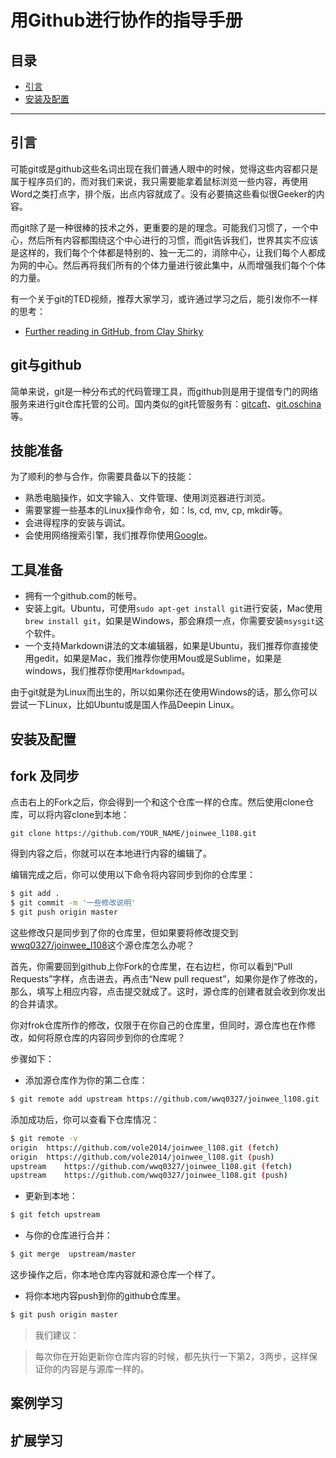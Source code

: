 # 用Github进行协作的指导手册

## 目录

* [引言](#引言)
* [安装及配置](#安装及配置)

----

## 引言

可能git或是github这些名词出现在我们普通人眼中的时候，觉得这些内容都只是属于程序员们的，而对我们来说，我只需要能拿着鼠标浏览一些内容，再使用Word之类打点字，排个版，出点内容就成了。没有必要搞这些看似很Geeker的内容。

而git除了是一种很棒的技术之外，更重要的是的理念。可能我们习惯了，一个中心，然后所有内容都围绕这个中心进行的习惯，而git告诉我们，世界其实不应该是这样的，我们每个个体都是特别的、独一无二的，消除中心，让我们每个人都成为网的中心。然后再将我们所有的个体力量进行彼此集中，从而增强我们每个个体的力量。

有一个关于git的TED视频，推荐大家学习，或许通过学习之后，能引发你不一样的思考：

* [Further reading in GitHub, from Clay Shirky](http://blog.ted.com/2012/09/25/further-reading-in-github/)

## git与github

简单来说，git是一种分布式的代码管理工具，而github则是用于提借专门的网络服务来进行git仓库托管的公司。国内类似的git托管服务有：[gitcaft](http://gitcafe.com)、[git.oschina](http://git.oschina.net)等。

## 技能准备

为了顺利的参与合作，你需要具备以下的技能：

- 熟悉电脑操作，如文字输入、文件管理、使用浏览器进行浏览。
- 需要掌握一些基本的Linux操作命令，如：ls, cd, mv, cp, mkdir等。
- 会进得程序的安装与调试。
- 会使用网络搜索引擎，我们推荐你使用[Google](http://www.google.com)。

## 工具准备

- 拥有一个github.com的帐号。
- 安装上git。Ubuntu，可使用`sudo apt-get install git`进行安装，Mac使用`brew install git`，如果是Windows，那会麻烦一点，你需要安装`msysgit`这个软件。
- 一个支持Markdown讲法的文本编辑器，如果是Ubuntu，我们推荐你直接使用gedit，如果是Mac，我们推荐你使用Mou或是Sublime，如果是windows，我们推荐你使用`Markdownpad`。

由于git就是为Linux而出生的，所以如果你还在使用Windows的话，那么你可以尝试一下Linux，比如Ubuntu或是国人作品Deepin Linux。

## 安装及配置

## fork 及同步

点击右上的Fork之后，你会得到一个和这个仓库一样的仓库。然后使用clone仓库，可以将内容clone到本地：

`git clone https://github.com/YOUR_NAME/joinwee_l108.git`

得到内容之后，你就可以在本地进行内容的编辑了。

编辑完成之后，你可以使用以下命令将内容同步到你的仓库里：

```bash
$ git add .
$ git commit -m '一些修改说明'
$ git push origin master
```

这些修改只是同步到了你的仓库里，但如果要将修改提交到[wwq0327/joinwee_l108](https://github.com/wwq0327/joinwee_l108)这个源仓库怎么办呢？

首先，你需要回到github上你Fork的仓库里，在右边栏，你可以看到“Pull Requests”字样，点击进去，再点击“New pull request”，如果你是作了修改的，那么，填写上相应内容，点击提交就成了。这时，源仓库的创建者就会收到你发出的合并请求。

你对frok仓库所作的修改，仅限于在你自己的仓库里，但同时，源仓库也在作修改，如何将原仓库的内容同步到你的仓库呢？

步骤如下：

- 添加源仓库作为你的第二仓库：

```bash
$ git remote add upstream https://github.com/wwq0327/joinwee_l108.git
```

添加成功后，你可以查看下仓库情况：

```bash
$ git remote -v
origin	https://github.com/vole2014/joinwee_l108.git (fetch)
origin	https://github.com/vole2014/joinwee_l108.git (push)
upstream	https://github.com/wwq0327/joinwee_l108.git (fetch)
upstream	https://github.com/wwq0327/joinwee_l108.git (push)
```

- 更新到本地：

```bash
$ git fetch upstream
```

- 与你的仓库进行合并：

```bash
$ git merge  upstream/master
```

这步操作之后，你本地仓库内容就和源仓库一个样了。

- 将你本地内容push到你的github仓库里。

```bash
$ git push origin master
```

> 我们建议：

> 每次你在开始更新你仓库内容的时候，都先执行一下第2，3两步，这样保证你的内容是与源库一样的。

## 案例学习

## 扩展学习
